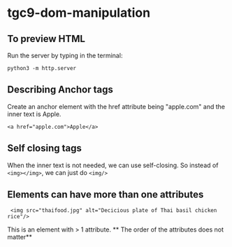 # tgc9-dom-manipulation

## To preview HTML

Run the server by typing in the terminal:
```
python3 -m http.server
```

## Describing Anchor tags
Create an anchor element with the href attribute being "apple.com"
and the inner text is Apple.
```
<a href="apple.com">Apple</a>
```

## Self closing tags
When the inner text is not needed, we can use self-closing.
So instead of `<img></img>`, we can just do `<img/>`

## Elements can have more than one attributes
```
 <img src="thaifood.jpg" alt="Decicious plate of Thai basil chicken rice"/>
 ```

 This is an element with > 1 attribute. ** The order of the attributes does not matter**